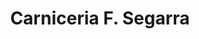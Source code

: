 ---
title: "Carniceria F. Segarra"
url: /castello-de-la-plana/carniceria-f-segarra/
shop: carnicero
---